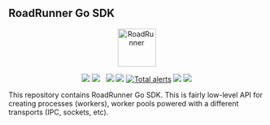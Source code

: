 ## RoadRunner Go SDK

<p align="center">
 <img src="https://user-images.githubusercontent.com/796136/50286124-6f7f3780-046f-11e9-9f45-e8fedd4f786d.png" height="75px" alt="RoadRunner">
</p>
<p align="center">
 <a href="https://packagist.org/packages/spiral/roadrunner"><img src="https://poser.pugx.org/spiral/roadrunner/version"></a>
	<a href="https://pkg.go.dev/github.com/roadrunner-server/sdk/v2?tab=doc"><img src="https://godoc.org/github.com/roadrunner-server/sdk/v2?status.svg"></a>
	<a href="https://github.com/roadrunner-server/sdk/actions"><img src="https://github.com/roadrunner-server/roadrunner/workflows/Linux/badge.svg" alt=""></a>
	<a href="https://github.com/roadrunner-server/sdk/actions"><img src="https://github.com/roadrunner-server/roadrunner/workflows/Linters/badge.svg" alt=""></a>
	<a href="https://goreportcard.com/report/github.com/roadrunner-server/sdk"><img src="https://goreportcard.com/badge/github.com/roadrunner-server/sdk"></a>
	<a href="https://codecov.io/gh/roadrunner-server/sdk"><img src="https://codecov.io/gh/roadrunner-server/sdk/branch/master/graph/badge.svg"></a>
	<a href="https://lgtm.com/projects/g/roadrunner-server/sdk/alerts/"><img alt="Total alerts" src="https://img.shields.io/lgtm/alerts/g/roadrunner-server/sdk.svg?logo=lgtm&logoWidth=18"/></a>
	<a href="https://discord.gg/TFeEmCs"><img src="https://img.shields.io/badge/discord-chat-magenta.svg"></a>
	<a href="https://packagist.org/packages/spiral/roadrunner"><img src="https://img.shields.io/packagist/dd/spiral/roadrunner?style=flat-square"></a>
</p>

This repository contains RoadRunner Go SDK. This is fairly low-level API for creating processes (workers), worker pools powered with a different transports (IPC, sockets, etc).
